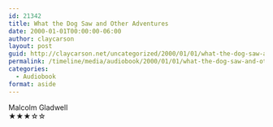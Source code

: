 ```yaml
---
id: 21342
title: What the Dog Saw and Other Adventures
date: 2000-01-01T00:00:00-06:00
author: claycarson
layout: post
guid: http://claycarson.net/uncategorized/2000/01/01/what-the-dog-saw-and-other-adventures/
permalink: /timeline/media/audiobook/2000/01/01/what-the-dog-saw-and-other-adventures/
categories:
  - Audiobook
format: aside
---
```

<div class="media-details"></div>

<div class="media-creator">Malcolm Gladwell</div>

<div class="media-rating">★★★☆☆</div>
